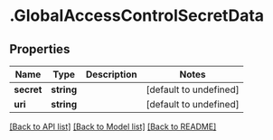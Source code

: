 # .GlobalAccessControlSecretData

## Properties

Name | Type | Description | Notes
------------ | ------------- | ------------- | -------------
**secret** | **string** |  | [default to undefined]
**uri** | **string** |  | [default to undefined]


[[Back to API list]](../README.md#documentation-for-api-endpoints) [[Back to Model list]](../README.md#documentation-for-models) [[Back to README]](../README.md)
